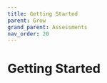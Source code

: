 ```yaml
---
title: Getting Started
parent: Grow
grand_parent: Assessments
nav_order: 20
---
```


# Getting Started
